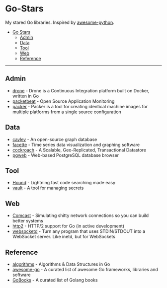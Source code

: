 # Go-Stars

My stared Go libraries. Inspired by [awesome-python](https://github.com/vinta/awesome-python).

- [Go Stars](#go-stars)
    - [Admin](#admin)
    - [Data](#data)
    - [Tool](#tool)
    - [Web](#web)
    - [Reference](#reference)

---

## Admin

* [drone](https://github.com/drone/drone) - Drone is a Continuous Integration platform built on Docker, written in Go
* [packetbeat](https://github.com/packetbeat/packetbeat) - Open Source Application Monitoring 
* [packer](https://github.com/mitchellh/packer) - Packer is a tool for creating identical machine images for multiple platforms from a single source configuration

## Data
* [cayley](https://github.com/google/cayley) - An open-source graph database
* [facette](https://github.com/facette/facette) - Time series data visualization and graphing software
* [cockroach](https://github.com/cockroachdb/cockroach) - A Scalable, Geo-Replicated, Transactional Datastore
* [pgweb](https://github.com/sosedoff/pgweb) - Web-based PostgreSQL database browser

## Tool
* [Hound](https://github.com/etsy/Hound) - Lightning fast code searching made easy
* [vault](https://github.com/hashicorp/vault) - A tool for managing secrets

## Web
* [Comcast](https://github.com/tylertreat/Comcast) - Simulating shitty network connections so you can build better systems
* [http2](https://github.com/bradfitz/http2) - HTTP/2 support for Go (in active development)
* [websocketd](https://github.com/joewalnes/websocketd) - Turn any program that uses STDIN/STDOUT into a WebSocket server. Like inetd, but for WebSockets


## Reference
* [algorithms](https://github.com/arnauddri/algorithms) - Algorithms & Data Structures in Go
* [awesome-go](https://github.com/avelino/awesome-go) - A curated list of awesome Go frameworks, libraries and software 
* [GoBooks](https://github.com/dariubs/GoBooks) - A curated list of Golang books


